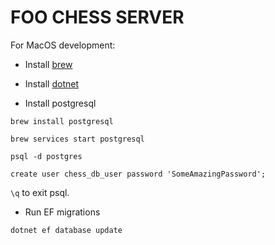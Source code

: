 # FOO CHESS SERVER

For MacOS development:
*  Install [brew](https://brew.sh)
*  Install [dotnet](https://dotnet.microsoft.com/download)

* Install postgresql
```
brew install postgresql
```


```
brew services start postgresql
```

 

```
psql -d postgres
```

 
```
create user chess_db_user password 'SomeAmazingPassword';
```

` \q ` to exit psql.

* Run EF migrations
```
dotnet ef database update
```